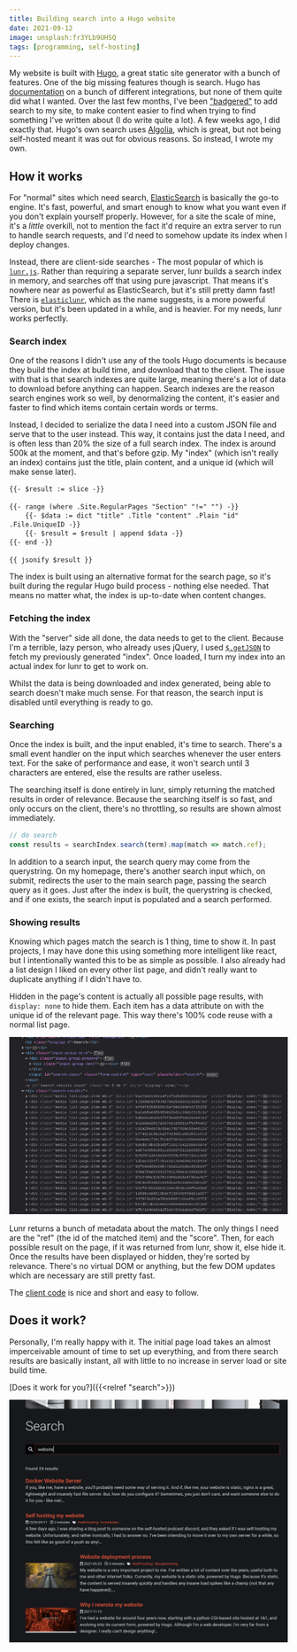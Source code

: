 ```yaml
---
title: Building search into a Hugo website
date: 2021-09-12
image: unsplash:fr3YLb9UHSQ
tags: [programming, self-hosting]
---
```


My website is built with [Hugo](https://gohugo.io), a great static site generator with a bunch of features. One of the big missing features though is search. Hugo has [documentation](https://gohugo.io/tools/search/) on a bunch of different integrations, but none of them quite did what I wanted. Over the last few months, I've been ["badgered"](twitter.com/ironicBadger/) to add search to my site, to make content easier to find when trying to find something I've written about (I do write quite a lot). A few weeks ago, I did exactly that. Hugo's own search uses [Algolia](https://www.algolia.com/), which is great, but not being self-hosted meant it was out for obvious reasons. So instead, I wrote my own.

## How it works

For "normal" sites which need search, [ElasticSearch](https://www.elastic.co/elasticsearch/) is basically the go-to engine. It's fast, powerful, and smart enough to know what you want even if you don't explain yourself properly. However, for a site the scale of mine, it's a _little_ overkill, not to mention the fact it'd require an extra server to run to handle search requests, and I'd need to somehow update its index when I deploy changes.

Instead, there are client-side searches - The most popular of which is [`lunr.js`](https://lunrjs.com/). Rather than requiring a separate server, lunr builds a search index in memory, and searches off that using pure javascript. That means it's nowhere near as powerful as ElasticSearch, but it's still pretty damn fast! There is [`elasticlunr`](http://elasticlunr.com/), which as the name suggests, is a more powerful version, but it's been updated in a while, and is heavier. For my needs, lunr works perfectly.

### Search index

One of the reasons I didn't use any of the tools Hugo documents is because they build the index at build time, and download that to the client. The issue with that is that search indexes are quite large, meaning there's a lot of data to download before anything can happen. Search indexes are the reason search engines work so well, by denormalizing the content, it's easier and faster to find which items contain certain words or terms.

Instead, I decided to serialize the data I need into a custom JSON file and serve that to the user instead. This way, it contains just the data I need, and is often less than 20% the size of a full search index. The index is around 500k at the moment, and that's before gzip. My "index" (which isn't really an index) contains just the title, plain content, and a unique id (which will make sense later).

```go-html-template
{{- $result := slice -}}

{{- range (where .Site.RegularPages "Section" "!=" "") -}}
    {{- $data := dict "title" .Title "content" .Plain "id" .File.UniqueID -}}
    {{- $result = $result | append $data -}}
{{- end -}}

{{ jsonify $result }}
```

The index is built using an alternative format for the search page, so it's built during the regular Hugo build process - nothing else needed. That means no matter what, the index is up-to-date when content changes.

### Fetching the index

With the "server" side all done, the data needs to get to the client. Because I'm a terrible, lazy person, who already uses jQuery, I used [`$.getJSON`](https://api.jquery.com/jquery.getJSON/) to fetch my previously generated "index". Once loaded, I turn my index into an actual index for lunr to get to work on.

Whilst the data is being downloaded and index generated, being able to search doesn't make much sense. For that reason, the search input is disabled until everything is ready to go.

### Searching

Once the index is built, and the input enabled, it's time to search. There's a small event handler on the input which searches whenever the user enters text. For the sake of performance and ease, it won't search until 3 characters are entered, else the results are rather useless.

The searching itself is done entirely in lunr, simply returning the matched results in order of relevance. Because the searching itself is so fast, and only occurs on the client, there's no throttling, so results are shown almost immediately.

```javascript
// do search
const results = searchIndex.search(term).map(match => match.ref);
```

In addition to a search input, the search query may come from the querystring. On my homepage, there's another search input which, on submit, redirects the user to the main search page, passing the search query as it goes. Just after the index is built, the querystring is checked, and if one exists, the search input is populated and a search performed.

### Showing results

Knowing which pages match the search is 1 thing, time to show it. In past projects, I may have done this using something more intelligent like react, but I intentionally wanted this to be as simple as possible. I also already had a list design I liked on every other list page, and didn't really want to duplicate anything if I didn't have to.

Hidden in the page's content is actually all possible page results, with `display: none` to hide them. Each item has a data attribute on with the unique id of the relevant page. This way there's 100% code reuse with a normal list page.

![All the results, hidden](hidden-results.png)

Lunr returns a bunch of metadata about the match. The only things I need are the "ref" (the id of the matched item) and the "score". Then, for each possible result on the page, if it was returned from lunr, show it, else hide it. Once the results have been displayed or hidden, they're sorted by relevance. There's no virtual DOM or anything, but the few DOM updates which are necessary are still pretty fast.

The [client code](https://github.com/RealOrangeOne/theorangeone.net/blob/master/static/src/js/search.js) is nice and short and easy to follow.

## Does it work?

Personally, I'm really happy with it. The initial page load takes an almost imperceivable amount of time to set up everything, and from there search results are basically instant, all with little to no increase in server load or site build time.

[Does it work for you?]({{<relref "search">}})

![Search results](search-page.png)
